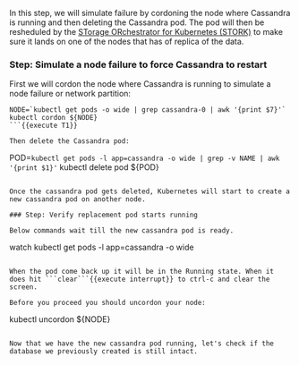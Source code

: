 In this step, we will simulate failure by cordoning the node where Cassandra is running and then deleting the Cassandra pod. The pod will then be resheduled by the [STorage ORchestrator for Kubernetes (STORK)](https://github.com/libopenstorage/stork/) to make sure it lands on one of the nodes that has of replica of the data.

### Step: Simulate a node failure to force Cassandra to restart

First we will cordon the node where Cassandra is running to simulate a node failure or network partition:
```
NODE=`kubectl get pods -o wide | grep cassandra-0 | awk '{print $7}'`
kubectl cordon ${NODE}
```{{execute T1}}

Then delete the Cassandra pod:
```
POD=`kubectl get pods -l app=cassandra -o wide | grep -v NAME | awk '{print $1}'`
kubectl delete pod ${POD}
```{{execute T1}}

Once the cassandra pod gets deleted, Kubernetes will start to create a new cassandra pod on another node.

### Step: Verify replacement pod starts running

Below commands wait till the new cassandra pod is ready.
```
watch kubectl get pods -l app=cassandra -o wide
```{{execute T1}}

When the pod come back up it will be in the Running state. When it does hit ```clear```{{execute interrupt}} to ctrl-c and clear the screen.

Before you proceed you should uncordon your node:
```
kubectl uncordon ${NODE}
```{{execute T1}}

Now that we have the new cassandra pod running, let's check if the database we previously created is still intact.
